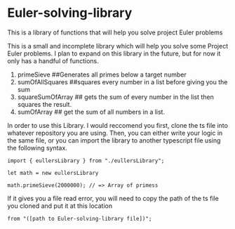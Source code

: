 # Euler-solving-library
This is a library of functions that will help you solve project Euler problems

This is a small and incomplete library which will help you solve some Project Euler problems.
I plan to expand on this library in the future, but for now it only has a handful of functions.

1. primeSieve ##Generates all primes below a target number
2. sumOfAllSquares ##squares every number in a list before giving you the sum
3. squareSumOfArray ## gets the sum of every number in the list then squares the result.
4. sumOfArray ## get the sum of all numbers in a list.

In order to use this Library. I would reccomend you first, clone the ts file into whatever repository you are using.
Then, you can either write your logic in the same file, or you can import the library to another typescript file using the following syntax.

```
import { eullersLibrary } from "./eullersLibrary";

let math = new eullersLibrary

math.primeSieve(2000000); // => Array of primess

```

If it gives you a file read error, you will need to copy the path of the ts file you cloned and put it at this location 

```
from "([path to Euler-solving-library file])";
```
